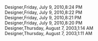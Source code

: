 ﻿Designer,Friday, July 9, 2010,8:24 PM  Designer,Friday, July 9, 2010,8:22 PM  Designer,Friday, July 9, 2010,8:21 PM  Designer,Friday, July 9, 2010,8:20 PM  Designer,Thursday, August 7, 2003,1:14 AM  Designer,Thursday, August 7, 2003,1:11 AM